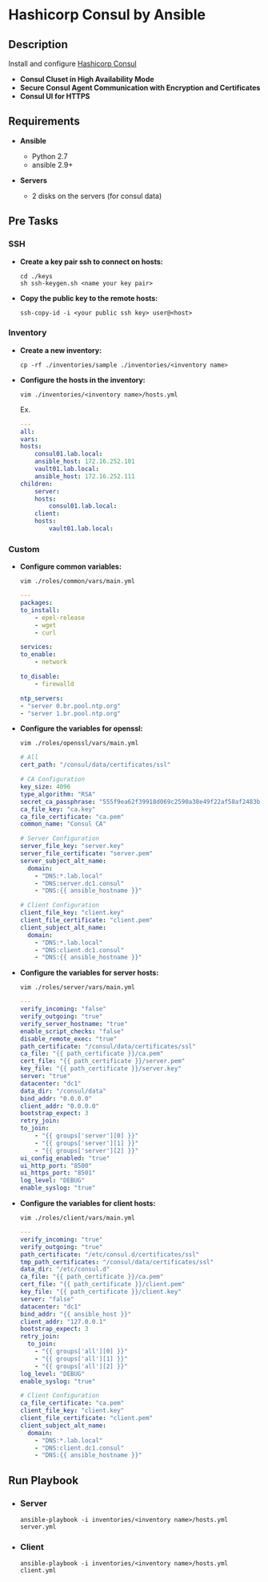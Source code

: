 # **Hashicorp Consul by Ansible**

## **Description**

Install and configure [Hashicorp Consul](https://www.consul.io/)

- **Consul Cluset in High Availability Mode**
- **Secure Consul Agent Communication with Encryption and Certificates**
- **Consul UI for HTTPS**

## **Requirements**

- **Ansible**

  - Python 2.7
  - ansible 2.9+

- **Servers**

  - 2 disks on the servers (for consul data)

## **Pre Tasks**

### **SSH**

- **Create a key pair ssh to connect on hosts:**

  ```shell
  cd ./keys
  sh ssh-keygen.sh <name your key pair>
  ```

- **Copy the public key to the remote hosts:**

  ```shell
  ssh-copy-id -i <your public ssh key> user@<host>
  ```

### **Inventory**

- **Create a new inventory:**

  ```shell
  cp -rf ./inventories/sample ./inventories/<inventory name>
  ```

- **Configure the hosts in the inventory:**

  ```shell
  vim ./inventories/<inventory name>/hosts.yml
  ```

  Ex.

  ```yaml
  ---
  all:
  vars:
  hosts:
      consul01.lab.local:
      ansible_host: 172.16.252.101
      vault01.lab.local:
      ansible_host: 172.16.252.111
  children:
      server:
      hosts:
          consul01.lab.local:
      client:
      hosts:
          vault01.lab.local:
  ```

### **Custom**

- **Configure common variables:**

  ```shell
  vim ./roles/common/vars/main.yml
  ```

  ```yaml
  ---
  packages:
  to_install:
      - epel-release
      - wget
      - curl

  services:
  to_enable:
      - network

  to_disable:
      - firewalld

  ntp_servers:
  - "server 0.br.pool.ntp.org"
  - "server 1.br.pool.ntp.org"
  ```

- **Configure the variables for openssl:**

  ```shell
  vim ./roles/openssl/vars/main.yml
  ```

  ```yaml
  # All
  cert_path: "/consul/data/certificates/ssl"

  # CA Configuration
  key_size: 4096
  type_algorithm: "RSA"
  secret_ca_passphrase: "555f9ea62f39918d069c2590a38e49f22af58af2483b156c8b7eeface666b410"
  ca_file_key: "ca.key"
  ca_file_certificate: "ca.pem"
  common_name: "Consul CA"

  # Server Configuration
  server_file_key: "server.key"
  server_file_certificate: "server.pem"
  server_subject_alt_name:
    domain:
      - "DNS:*.lab.local"
      - "DNS:server.dc1.consul"
      - "DNS:{{ ansible_hostname }}"

  # Client Configuration
  client_file_key: "client.key"
  client_file_certificate: "client.pem"
  client_subject_alt_name:
    domain:
      - "DNS:*.lab.local"
      - "DNS:client.dc1.consul"
      - "DNS:{{ ansible_hostname }}"
  ```

- **Configure the variables for server hosts:**

  ```shell
  vim ./roles/server/vars/main.yml
  ```

  ```yaml
  ---
  verify_incoming: "false"
  verify_outgoing: "true"
  verify_server_hostname: "true"
  enable_script_checks: "false"
  disable_remote_exec: "true"
  path_certificate: "/consul/data/certificates/ssl"
  ca_file: "{{ path_certificate }}/ca.pem"
  cert_file: "{{ path_certificate }}/server.pem"
  key_file: "{{ path_certificate }}/server.key"
  server: "true"
  datacenter: "dc1"
  data_dir: "/consul/data"
  bind_addr: "0.0.0.0"
  client_addr: "0.0.0.0"
  bootstrap_expect: 3
  retry_join:
  to_join:
      - "{{ groups['server'][0] }}"
      - "{{ groups['server'][1] }}"
      - "{{ groups['server'][2] }}"
  ui_config_enabled: "true"
  ui_http_port: "8500"
  ui_https_port: "8501"
  log_level: "DEBUG"
  enable_syslog: "true"
  ```

- **Configure the variables for client hosts:**

  ```shell
  vim ./roles/client/vars/main.yml
  ```

  ```yaml
  ---
  verify_incoming: "true"
  verify_outgoing: "true"
  path_certificate: "/etc/consul.d/certificates/ssl"
  tmp_path_certificates: "/consul/data/certificates/ssl"
  data_dir: "/etc/consul.d"
  ca_file: "{{ path_certificate }}/ca.pem"
  cert_file: "{{ path_certificate }}/client.pem"
  key_file: "{{ path_certificate }}/client.key"
  server: "false"
  datacenter: "dc1"
  bind_addr: "{{ ansible_host }}"
  client_addr: "127.0.0.1"
  bootstrap_expect: 3
  retry_join:
    to_join:
      - "{{ groups['all'][0] }}"
      - "{{ groups['all'][1] }}"
      - "{{ groups['all'][2] }}"
  log_level: "DEBUG"
  enable_syslog: "true"

  # Client Configuration
  ca_file_certificate: "ca.pem"
  client_file_key: "client.key"
  client_file_certificate: "client.pem"
  client_subject_alt_name:
    domain:
      - "DNS:*.lab.local"
      - "DNS:client.dc1.consul"
      - "DNS:{{ ansible_hostname }}"
  ```

## **Run Playbook**

- ### **Server**

  ```shell
  ansible-playbook -i inventories/<inventory name>/hosts.yml server.yml
  ```

- ### **Client**

  ```shell
  ansible-playbook -i inventories/<inventory name>/hosts.yml client.yml
  ```
